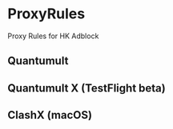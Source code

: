 # ProxyRules
 Proxy Rules for HK Adblock


## Quantumult 


## Quantumult X (TestFlight beta)


## ClashX (macOS)